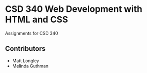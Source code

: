 # CSD 340 Web Development with HTML and CSS
 Assignments for CSD 340

## Contributors
* Matt Longley
* Melinda Guthman